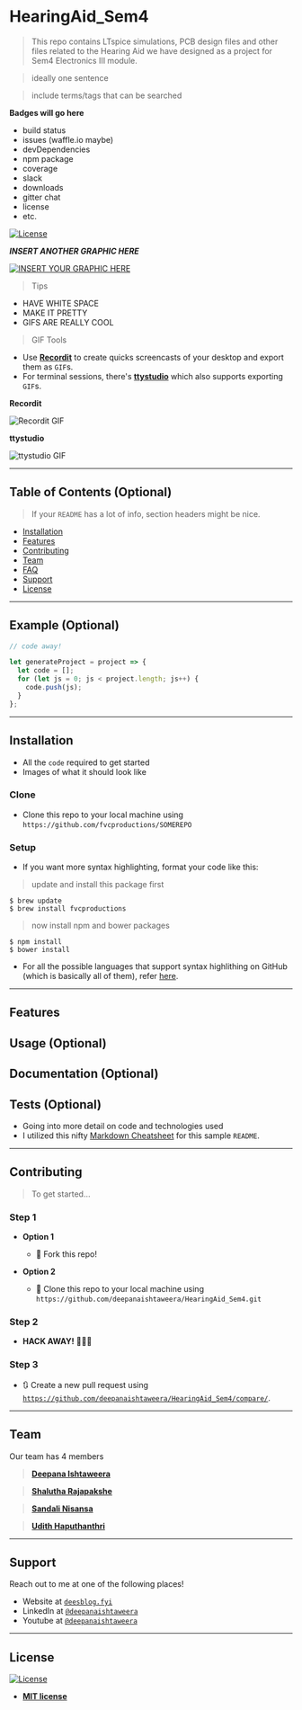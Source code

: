 # HearingAid_Sem4

> This repo contains LTspice simulations, PCB design files and other files related to the Hearing Aid we have designed as a project for Sem4 Electronics III module.

> ideally one sentence

> include terms/tags that can be searched

**Badges will go here**

- build status
- issues (waffle.io maybe)
- devDependencies
- npm package
- coverage
- slack
- downloads
- gitter chat
- license
- etc.

[![License](http://img.shields.io/:license-mit-blue.svg?style=flat-square)](http://badges.mit-license.org)

***INSERT ANOTHER GRAPHIC HERE***

[![INSERT YOUR GRAPHIC HERE](http://i.imgur.com/dt8AUb6.png)]()

> Tips

- HAVE WHITE SPACE
- MAKE IT PRETTY
- GIFS ARE REALLY COOL

> GIF Tools

- Use <a href="http://recordit.co/" target="_blank">**Recordit**</a> to create quicks screencasts of your desktop and export them as `GIF`s.
- For terminal sessions, there's <a href="https://github.com/chjj/ttystudio" target="_blank">**ttystudio**</a> which also supports exporting `GIF`s.

**Recordit**

![Recordit GIF](http://g.recordit.co/iLN6A0vSD8.gif)

**ttystudio**

![ttystudio GIF](https://raw.githubusercontent.com/chjj/ttystudio/master/img/example.gif)

---

## Table of Contents (Optional)

> If your `README` has a lot of info, section headers might be nice.

- [Installation](#installation)
- [Features](#features)
- [Contributing](#contributing)
- [Team](#team)
- [FAQ](#faq)
- [Support](#support)
- [License](#license)


---

## Example (Optional)

```javascript
// code away!

let generateProject = project => {
  let code = [];
  for (let js = 0; js < project.length; js++) {
    code.push(js);
  }
};
```

---

## Installation

- All the `code` required to get started
- Images of what it should look like

### Clone

- Clone this repo to your local machine using `https://github.com/fvcproductions/SOMEREPO`

### Setup

- If you want more syntax highlighting, format your code like this:

> update and install this package first

```shell
$ brew update
$ brew install fvcproductions
```

> now install npm and bower packages

```shell
$ npm install
$ bower install
```

- For all the possible languages that support syntax highlithing on GitHub (which is basically all of them), refer <a href="https://github.com/github/linguist/blob/master/lib/linguist/languages.yml" target="_blank">here</a>.

---

## Features
## Usage (Optional)
## Documentation (Optional)
## Tests (Optional)

- Going into more detail on code and technologies used
- I utilized this nifty <a href="https://github.com/adam-p/markdown-here/wiki/Markdown-Cheatsheet" target="_blank">Markdown Cheatsheet</a> for this sample `README`.

---

## Contributing

> To get started...

### Step 1

- **Option 1**
    - 🍴 Fork this repo!

- **Option 2**
    - 👯 Clone this repo to your local machine using `https://github.com/deepanaishtaweera/HearingAid_Sem4.git`

### Step 2

- **HACK AWAY!** 🔨🔨🔨

### Step 3

- 🔃 Create a new pull request using <a href="https://github.com/deepanaishtaweera/HearingAid_Sem4/compare/" target="_blank">`https://github.com/deepanaishtaweera/HearingAid_Sem4/compare/`</a>.

---

## Team

Our team has 4 members

> <a href="https://github.com/deepanaishtaweera" target="_blank">**Deepana Ishtaweera**</a> 

> <a href="https://github.com/ShaluthaRajapakshe" target="_blank">**Shalutha Rajapakshe**</a> 

> <a href="https://github.com/SandaliL" target="_blank">**Sandali Nisansa**</a> 

> <a href="https://github.com/udithhaputhanthri" target="_blank">**Udith Haputhanthri**</a>

---

## Support

Reach out to me at one of the following places!

- Website at <a href="http://deesblog.fyi" target="_blank">`deesblog.fyi`</a>
- LinkedIn at <a href="https://www.linkedin.com/in/deepanaishtaweera/" target="_blank">`@deepanaishtaweera`</a>
- Youtube at <a href="https://www.youtube.com/user/deepanaishtaweera" target="_blank">`@deepanaishtaweera`</a>

---

## License

[![License](http://img.shields.io/:license-mit-blue.svg?style=flat-square)](http://badges.mit-license.org)

- **[MIT license](http://opensource.org/licenses/mit-license.php)**
